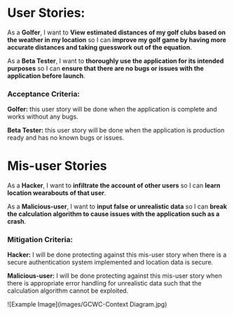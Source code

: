 # User Stories:
As a **Golfer**, I want to **View estimated distances of my golf clubs based on the weather in my location** so I can **improve my golf game by having more accurate distances and taking guesswork out of the equation**.

As a **Beta Tester**, I want to **thoroughly use the application for its intended purposes** so I can **ensure that there are no bugs or issues with the application before launch**.
### Acceptance Criteria: 
**Golfer:** this user story will be done when the application is complete and works without any bugs.

**Beta Tester:** this user story will be done when the application is production ready and has no known bugs or issues.

# Mis-user Stories
As a **Hacker**, I want to **infiltrate the account of other users** so I can **learn location wearabouts of that user**.

As a **Malicious-user**, I want to **input false or unrealistic data** so I can **break the calculation algorithm to cause issues with the application such as a crash**.

### Mitigation Criteria:
**Hacker:** I will be done protecting against this mis-user story when there is a secure authentication system implemented and location data is secure.

**Malicious-user:** I will be done protecting against this mis-user story when there is appropriate error handling for unrealistic data such that the calculation algorithm cannot be exploited.

![Example Image](images/GCWC-Context Diagram.jpg)
